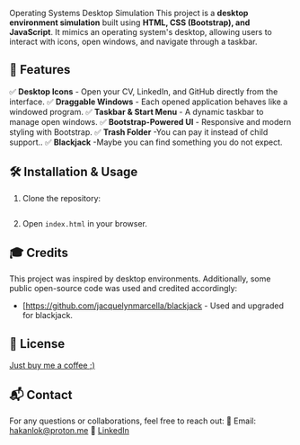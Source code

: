Operating Systems Desktop Simulation
This project is a **desktop environment simulation** built using **HTML, CSS (Bootstrap), and JavaScript**. It mimics an operating system's desktop, allowing users to interact with icons, open windows, and navigate through a taskbar.

## 🚀 Features

✅ **Desktop Icons** - Open your CV, LinkedIn, and GitHub directly from the interface.
✅ **Draggable Windows** - Each opened application behaves like a windowed program.
✅ **Taskbar & Start Menu** - A dynamic taskbar to manage open windows.
✅ **Bootstrap-Powered UI** - Responsive and modern styling with Bootstrap.
✅ **Trash Folder** -You can pay it instead of child support..
✅ **Blackjack** -Maybe you can find something you do not expect.

## 🛠️ Installation & Usage

1. Clone the repository:

  ```git clone https://github.com/StrandedSnake/Operating-Systems-web-desktop
  ```
2. Open `index.html` in your browser.

## 🎓 Credits

This project was inspired by desktop environments. Additionally, some public open-source code was used and credited accordingly:

- [https://github.com/jacquelynmarcella/blackjack - Used and upgraded for blackjack.

## 📜 License
[Just buy me a coffee ;)](https://buymeacoffee.com/hakanlok)

## 📬 Contact
For any questions or collaborations, feel free to reach out:
📧 Email: hakanlok@proton.me
🔗 [LinkedIn](https://www.linkedin.com/in/hakan-lök-9565262a2)
